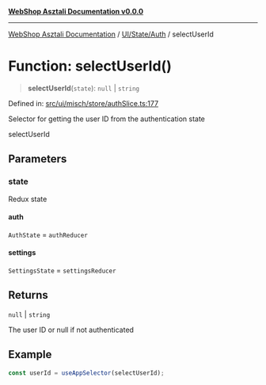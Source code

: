 [**WebShop Asztali Documentation v0.0.0**](../../../../README.md)

***

[WebShop Asztali Documentation](../../../../modules.md) / [UI/State/Auth](../README.md) / selectUserId

# Function: selectUserId()

> **selectUserId**(`state`): `null` \| `string`

Defined in: [src/ui/misch/store/authSlice.ts:177](https://github.com/yourusername/webshop_asztali/blob/db527a672c3f1c86910ae6dbab32f3919e7d7093/src/ui/misch/store/authSlice.ts#L177)

Selector for getting the user ID from the authentication state

 selectUserId

## Parameters

### state

Redux state

#### auth

`AuthState` = `authReducer`

#### settings

`SettingsState` = `settingsReducer`

## Returns

`null` \| `string`

The user ID or null if not authenticated

## Example

```ts
const userId = useAppSelector(selectUserId);
```
